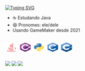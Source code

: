 [![Typing SVG](https://readme-typing-svg.demolab.com?font=Fira+Code&duration=4000&pause=500&width=435&lines=Olá!+%F0%9F%91%8B;Pode+me+chamar+de+Gil!+%F0%9F%98%81;Sou+desenvolvedor+Back-end+e+programador+de+jogos;Eu+sou+apaixonado+por+Tecnologia+%3C3)](https://git.io/typing-svg)

- ☕ Estudando Java
- 😄 Pronomes: ele/dele
- Usando GameMaker desde 2021

<div style="display: inline_block"><br>
  <img align="center" alt="gildacio" height="30" width="40" src="https://raw.githubusercontent.com/devicons/devicon/master/icons/java/java-plain.svg">
  <img align="center" alt="gildacio_React" height="30" width="40" src="https://raw.githubusercontent.com/devicons/devicon/master/icons/csharp/csharp-original.svg">
  <img align="center" alt="gildacio_Python" height="30" width="40" src="https://raw.githubusercontent.com/devicons/devicon/master/icons/python/python-original.svg">
  <img align="center" alt="gildacio_C" height="30" width="40" src="https://raw.githubusercontent.com/devicons/devicon/master/icons/c/c-original.svg">
  <img align="center" alt="gildacio_C++" height="30" width="40" src="https://raw.githubusercontent.com/devicons/devicon/master/icons/cplusplus/cplusplus-original.svg">
</div>

  ##
 
<div> 
  <!-- <a href="https://www.youtube.com/channel/UCZoqeh3Yv3hzAif3SImHmrw" target="_blank"><img src="https://img.shields.io/badge/YouTube-FF0000?style=for-the-badge&logo=youtube&logoColor=white" target="_blank"></a> -->
  <a href="https://www.instagram.com/gildaciozz/" target="_blank"><img src="https://img.shields.io/badge/-Instagram-%23E4405F?style=for-the-badge&logo=instagram&logoColor=white" target="_blank"></a>
 	<!-- <a href="https://www.twitch.tv/freshwzz" target="_blank"><img src="https://img.shields.io/badge/Twitch-9146FF?style=for-the-badge&logo=twitch&logoColor=white" target="_blank"></a> -->
  <a href = "mailto:contato.gildaciolopes@gmail.com"><img src="https://img.shields.io/badge/-Gmail-%23333?style=for-the-badge&logo=gmail&logoColor=white" target="_blank"></a>
  <a href="https://www.linkedin.com/in/gildáciozz" target="_blank"><img src="https://img.shields.io/badge/-LinkedIn-%230077B5?style=for-the-badge&logo=linkedin&logoColor=white" target="_blank"></a> 
  
</div>
  
